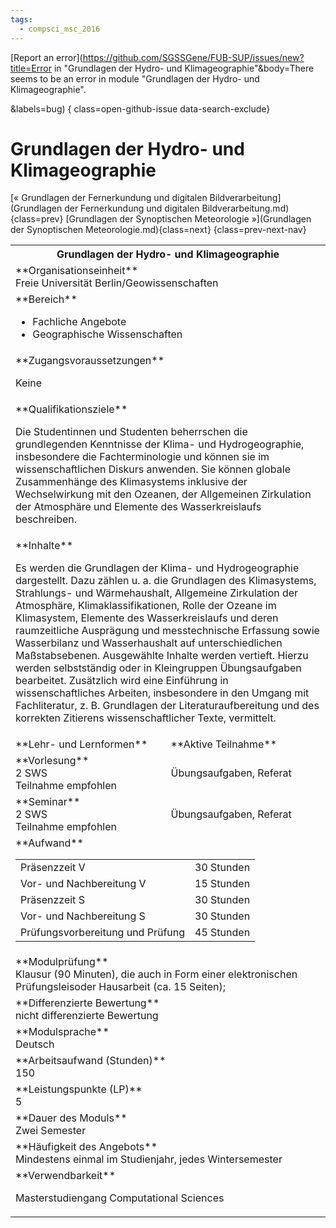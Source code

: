 ```yaml
---
tags:
  - compsci_msc_2016
---
```

[Report an error](https://github.com/SGSSGene/FUB-SUP/issues/new?title=Error in "Grundlagen der Hydro- und Klimageographie"&body=There seems to be an error in module "Grundlagen der Hydro- und Klimageographie".

<Describe here a slightly more detailed description of what is wrong>&labels=bug)
{ class=open-github-issue data-search-exclude}

# Grundlagen der Hydro- und Klimageographie

[« Grundlagen der Fernerkundung und digitalen Bildverarbeitung](Grundlagen der Fernerkundung und digitalen Bildverarbeitung.md){class=prev}
[Grundlagen der Synoptischen Meteorologie »](Grundlagen der Synoptischen Meteorologie.md){class=next}
{class=prev-next-nav}

<table markdown id="moduledesc">
<tr markdown class="moduledesc_head"><th colspan="2">Grundlagen der Hydro- und Klimageographie </th></tr>
<tr markdown><td colspan="2">**Organisationseinheit**   <br>Freie Universität Berlin/Geowissenschaften</td></tr>

<tr markdown><td colspan="2">**Bereich**<br>


- Fachliche Angebote
- Geographische Wissenschaften

</td></tr>

<tr markdown><td colspan="2">**Zugangsvoraussetzungen** <br>

Keine


</td></tr>
<tr markdown><td colspan="2">**Qualifikationsziele**    <br>

Die Studentinnen und Studenten beherrschen die grundlegenden Kenntnisse der
Klima- und Hydrogeographie, insbesondere die Fachterminologie und können sie
im wissenschaftlichen Diskurs anwenden. Sie können globale Zusammenhänge des
Klimasystems inklusive der Wechselwirkung mit den Ozeanen, der Allgemeinen
Zirkulation der Atmosphäre und Elemente des Wasserkreislaufs beschreiben.


</td></tr>
<tr markdown><td colspan="2">**Inhalte**                <br>

Es werden die Grundlagen der Klima- und Hydrogeographie dargestellt. Dazu
zählen u. a. die Grundlagen des Klimasystems, Strahlungs- und Wärmehaushalt,
Allgemeine Zirkulation der Atmosphäre, Klimaklassifikationen, Rolle der
Ozeane im Klimasystem, Elemente des Wasserkreislaufs und deren raumzeitliche
Ausprägung und messtechnische Erfassung sowie Wasserbilanz und
Wasserhaushalt auf unterschiedlichen Maßstabsebenen. Ausgewählte Inhalte
werden vertieft. Hierzu werden selbstständig oder in Kleingruppen
Übungsaufgaben bearbeitet. Zusätzlich wird eine Einführung in
wissenschaftliches Arbeiten, insbesondere in den Umgang mit Fachliteratur,
z. B. Grundlagen der Literaturaufbereitung und des korrekten Zitierens
wissenschaftlicher Texte, vermittelt.


</td></tr>

<tr markdown><td>**Lehr- und Lernformen**</td><td>**Aktive Teilnahme**</td></tr>
<tr markdown><td> **Vorlesung** <br>2 SWS <br> Teilnahme empfohlen</td><td>

Übungsaufgaben, Referat
</td></tr>
<tr markdown><td> **Seminar** <br>2 SWS <br> Teilnahme empfohlen</td><td>

Übungsaufgaben, Referat
</td></tr>
<tr markdown><td colspan="2">**Aufwand**                <br>
<table class="aufwand_table">
<tr><td>Präsenzzeit V</td><td>30 Stunden</td></tr>
<tr><td>Vor- und Nachbereitung V</td><td>15 Stunden</td></tr>
<tr><td>Präsenzzeit S</td><td>30 Stunden</td></tr>
<tr><td>Vor- und Nachbereitung S</td><td>30 Stunden</td></tr>
<tr><td>Prüfungsvorbereitung und Prüfung</td><td>45 Stunden</td></tr>
</table>

</td></tr>
<tr markdown><td colspan="2">**Modulprüfung**             <br>Klausur (90 Minuten), die auch in Form einer elektronischen Prüfungsleisoder
Hausarbeit (ca. 15 Seiten);


</td></tr>
<tr markdown><td colspan="2">**Differenzierte Bewertung** <br>nicht differenzierte Bewertung

</td></tr>
<tr markdown><td colspan="2">**Modulsprache**             <br>Deutsch</td></tr>
<tr markdown><td colspan="2">**Arbeitsaufwand (Stunden)** <br>150</td></tr>
<tr markdown><td colspan="2">**Leistungspunkte (LP)**     <br>5</td></tr>
<tr markdown><td colspan="2">**Dauer des Moduls**         <br>Zwei Semester</td></tr>
<tr markdown><td colspan="2">**Häufigkeit des Angebots**  <br>Mindestens einmal im Studienjahr, jedes Wintersemester</td></tr>
<tr markdown><td colspan="2">**Verwendbarkeit**           <br>

Masterstudiengang Computational Sciences


</td></tr>

</table>
